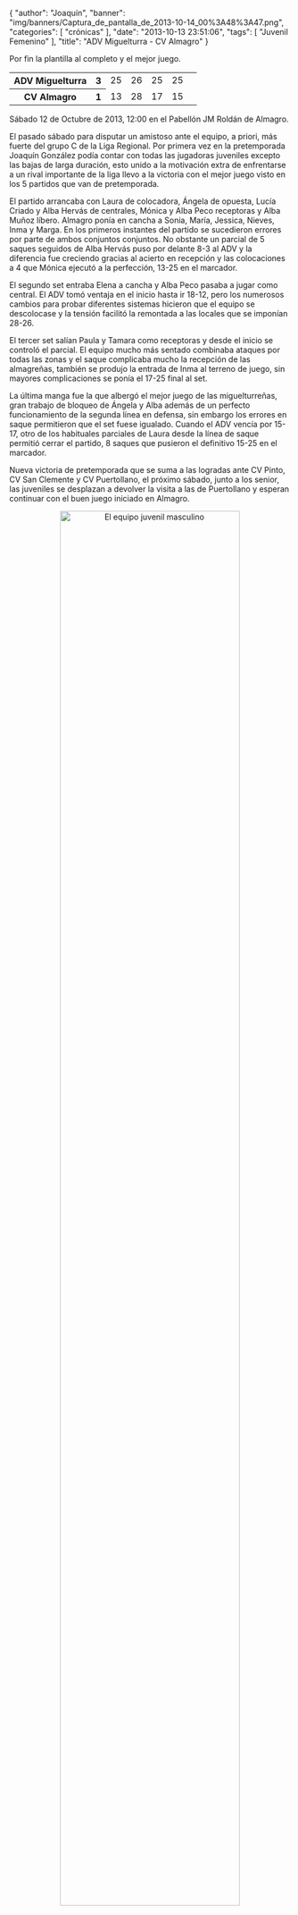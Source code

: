{
  "author": "Joaquín", 
  "banner": "img/banners/Captura_de_pantalla_de_2013-10-14_00%3A48%3A47.png", 
  "categories": [
    "crónicas"
  ], 
  "date": "2013-10-13 23:51:06", 
  "tags": [
    "Juvenil Femenino"
  ], 
  "title": "ADV Miguelturra - CV Almagro"
}

Por fin la plantilla al completo y el mejor juego.

<table width="50%">
  <tr>
	<th>ADV Miguelturra</th><th>3</th>
	<td>25</td><td>26</td><td>25</td><td>25</td><td></td>
  </tr>
  <tr>
	<th>CV Almagro</th><th>1</th>
	<td>13</td><td>28</td><td>17</td><td>15</td><td></td>
  </tr>
</table>

Sábado 12 de Octubre de 2013, 12:00 en el Pabellón JM Roldán de Almagro.

El pasado sábado para disputar un amistoso ante el equipo, a priori, más fuerte del grupo C de la Liga Regional. Por primera vez en la pretemporada Joaquín González podía contar con todas las jugadoras juveniles excepto las bajas de larga duración, esto unido a la motivación extra de enfrentarse a un rival importante de la liga llevo a la victoria con el mejor juego visto en los 5 partidos que van de pretemporada.

El partido arrancaba con Laura de colocadora, Ángela de opuesta, Lucía Criado y Alba Hervás de centrales, Mónica y Alba Peco receptoras y Alba Muñoz líbero. Almagro ponía en cancha a Sonia, María, Jessica, Nieves, Inma y Marga. En los primeros instantes del partido se sucedieron errores por parte de ambos conjuntos conjuntos. No obstante un parcial de 5 saques seguidos de Alba Hervás puso por delante 8-3 al ADV y la diferencia fue creciendo gracias al acierto en recepción y las colocaciones a 4 que Mónica ejecutó a la perfección, 13-25 en el marcador.

El segundo set entraba Elena a cancha y Alba Peco pasaba a jugar como central. El ADV tomó ventaja en el inicio hasta ir 18-12, pero los numerosos cambios para probar diferentes sistemas hicieron que el equipo se descolocase y la tensión facilitó la remontada a las locales que se imponían 28-26.

El tercer set salían Paula y Tamara como receptoras y desde el inicio se controló el parcial. El equipo mucho más sentado combinaba ataques por todas las zonas y el saque complicaba mucho la recepción de las almagreñas, también se produjo la entrada de Inma al terreno de juego, sin mayores complicaciones se ponía el 17-25 final al set.

La última manga fue la que albergó el mejor juego de las miguelturreñas, gran trabajo de bloqueo de Ángela y Alba además de un perfecto funcionamiento de la segunda línea en defensa, sin embargo los errores en saque permitieron que el set fuese igualado. Cuando el ADV vencía por 15-17, otro de los habituales parciales de Laura desde la línea de saque permitió cerrar el partido, 8 saques que pusieron el definitivo 15-25 en el marcador.

Nueva victoria de pretemporada que se suma a las logradas ante CV Pinto, CV San Clemente y CV Puertollano, el próximo sábado, junto a los senior, las juveniles se desplazan a devolver la visita a las de Puertollano y esperan continuar con el buen juego iniciado en Almagro.

<center>
<a target="_new" href="http://www.advmiguelturra.org/img/banners/Captura%20de%20pantalla%20de%202013-10-14%2000%3A48%3A47.png"> 
<img alt="El equipo juvenil masculino" width="80%" align="center" src="http://www.advmiguelturra.org/img/banners/Captura%20de%20pantalla%20de%202013-10-14%2000%3A48%3A47.png"/> </a>
</center>



